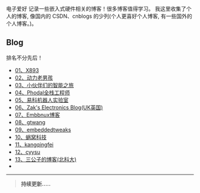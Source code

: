 电子爱好
记录一些嵌入式硬件相关的博客！很多博客值得学习。 我这里收集了个人的博客, 像国内的 CSDN、cnblogs 的少列(个人更喜好个人博客, 有一些国外的个人博客。)。

## Blog 

排名不分先后！

* [01、X893](http://akb77.com/g/) 
* [02、动力老男孩](http://www.diy-robots.com/)
* [03、小伙伴们的智能之旅](https://www.brobwind.com/)
* [04、Phodal全栈工程师](https://www.phodal.com/blog/category/hardware/) 
* [05、易科机器人实验室](http://blog.exbot.net/)
* [06、Zak's Electronics Blog(UK英国)](http://blog.zakkemble.co.uk/)
* [07、Embbnux博客](https://www.embbnux.com/about/)
* [08、gtwang](https://blog.gtwang.org/category/iot/)
* [09、embeddedtweaks](http://embeddedtweaks.com/about/)
* [10、蜗窝科技](http://www.wowotech.net/)
* [11、kangqingfei](http://kangqingfei.cn/)
* [12、cyysu](http://www.cyysu.cn/categories/embed/)
* [13、三公子的博客(北科大)](http://nladuo.github.io/)
* 


---
> **持续更新.....**
     